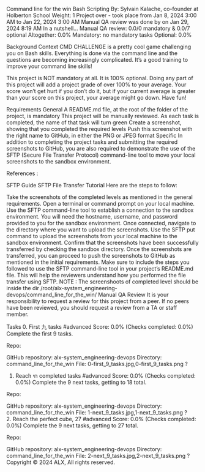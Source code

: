 
Command line for the win
Bash
Scripting
 By: Sylvain Kalache, co-founder at Holberton School
 Weight: 1
 Project over - took place from Jan 8, 2024 3:00 AM to Jan 22, 2024 3:00 AM
 Manual QA review was done by on Jan 29, 2024 8:19 AM
In a nutshell…
Manual QA review: 0.0/0 mandatory & 0.0/7 optional
Altogether:  0.0%
Mandatory: no mandatory tasks
Optional: 0.0%


Background Context
CMD CHALLENGE is a pretty cool game challenging you on Bash skills. Everything is done via the command line and the questions are becoming increasingly complicated. It’s a good training to improve your command line skills!

This project is NOT mandatory at all. It is 100% optional. Doing any part of this project will add a project grade of over 100% to your average. Your score won’t get hurt if you don’t do it, but if your current average is greater than your score on this project, your average might go down. Have fun!

Requirements
General
A README.md file, at the root of the folder of the project, is mandatory
This project will be manually reviewed.
As each task is completed, the name of that task will turn green
Create a screenshot, showing that you completed the required levels
Push this screenshot with the right name to GitHub, in either the PNG or JPEG format
Specific
In addition to completing the project tasks and submitting the required screenshots to GitHub, you are also required to demonstrate the use of the SFTP (Secure File Transfer Protocol) command-line tool to move your local screenshots to the sandbox environment.

References :

SFTP Guide
SFTP File Transfer Tutorial
Here are the steps to follow:

Take the screenshots of the completed levels as mentioned in the general requirements.
Open a terminal or command prompt on your local machine.
Use the SFTP command-line tool to establish a connection to the sandbox environment. You will need the hostname, username, and password provided to you for the sandbox environment.
Once connected, navigate to the directory where you want to upload the screenshots.
Use the SFTP put command to upload the screenshots from your local machine to the sandbox environment.
Confirm that the screenshots have been successfully transferred by checking the sandbox directory.
Once the screenshots are transferred, you can proceed to push the screenshots to GitHub as mentioned in the initial requirements.
Make sure to include the steps you followed to use the SFTP command-line tool in your project’s README.md file. This will help the reviewers understand how you performed the file transfer using SFTP.
NOTE :
The screenshoots of completed level should be inside the dir /root/alx-system_engineering-devops/command_line_for_the_win/
Manual QA Review
It is your responsibility to request a review for this project from a peer. If no peers have been reviewed, you should request a review from a TA or staff member.

Tasks
0. First 九 tasks
#advanced
Score: 0.0% (Checks completed: 0.0%)
Complete the first 9 tasks.

Repo:

GitHub repository: alx-system_engineering-devops
Directory: command_line_for_the_win
File: 0-first_9_tasks.jpg,0-first_9_tasks.png
?  
1. Reach חי completed tasks
#advanced
Score: 0.0% (Checks completed: 0.0%)
Complete the 9 next tasks, getting to 18 total.

Repo:

GitHub repository: alx-system_engineering-devops
Directory: command_line_for_the_win
File: 1-next_9_tasks.jpg,1-next_9_tasks.png
?  
2. Reach the perfect cube, 27
#advanced
Score: 0.0% (Checks completed: 0.0%)
Complete the 9 next tasks, getting to 27 total.

Repo:

GitHub repository: alx-system_engineering-devops
Directory: command_line_for_the_win
File: 2-next_9_tasks.jpg,2-next_9_tasks.png
?  
Copyright © 2024 ALX, All rights reserved.


